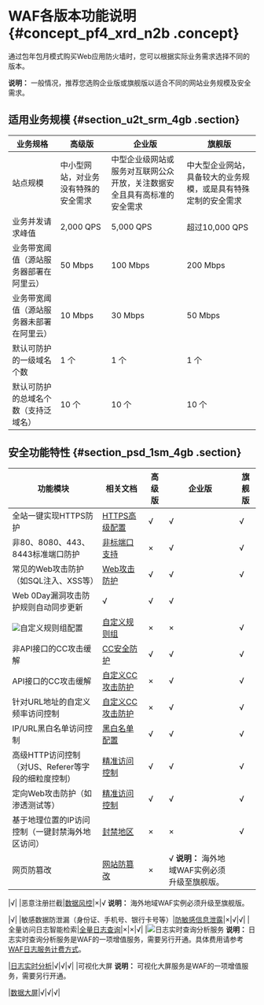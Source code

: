 # WAF各版本功能说明 {#concept_pf4_xrd_n2b .concept}

通过包年包月模式购买Web应用防火墙时，您可以根据实际业务需求选择不同的版本。

**说明：** 一般情况，推荐您选购企业版或旗舰版以适合不同的网站业务规模及安全需求。

## 适用业务规模 {#section_u2t_srm_4gb .section}

|业务规格|高级版|企业版|旗舰版|
|----|---|---|---|
|站点规模|中小型网站，对业务没有特殊的安全需求|中型企业级网站或服务对互联网公众开放，关注数据安全且具有高标准的安全需求|中大型企业网站，具备较大的业务规模，或是具有特殊定制的安全需求|
|业务并发请求峰值|2,000 QPS|5,000 QPS|超过10,000 QPS|
|业务带宽阈值（源站服务器部署在阿里云）|50 Mbps|100 Mbps|200 Mbps|
|业务带宽阈值（源站服务器未部署在阿里云）|10 Mbps|30 Mbps|50 Mbps|
|默认可防护的一级域名个数|1 个|1 个|1 个|
|默认可防护的总域名个数（支持泛域名）|10 个|10 个|10 个|

## 安全功能特性 {#section_psd_1sm_4gb .section}

|功能模块|相关文档|高级版|企业版|旗舰版|
|----|----|---|---|---|
|全站一键实现HTTPS防护|[HTTPS高级配置](../../../../intl.zh-CN/用户指南/使用DNS配置模式接入WAF/HTTPS高级配置.md#)|√|√|√|
|非80、8080、443、8443标准端口防护|[非标端口支持](../../../../intl.zh-CN/用户指南/使用DNS配置模式接入WAF/非标端口支持.md#)|×|√|√|
|常见的Web攻击防护（如SQL注入、XSS等）|[Web攻击防护](../../../../intl.zh-CN/最佳实践/Web防护功能最佳实践.md#)|√|√|√|
|Web 0Day漏洞攻击防护规则自动同步更新|√|√|√|
|![](http://static-aliyun-doc.oss-cn-hangzhou.aliyuncs.com/assets/img/15538/156889329438159_zh-CN.png)自定义规则组配置|[自定义规则组](../../../../intl.zh-CN/用户指南/设置/自定义规则组.md#)|×|×|√|
|非API接口的CC攻击缓解|[CC安全防护](../../../../intl.zh-CN/用户指南/防护配置/CC安全防护.md#)|√|√|√|
|API接口的CC攻击缓解|[自定义CC攻击防护](../../../../intl.zh-CN/用户指南/防护配置/自定义CC防护.md#)|×|√|√|
|针对URL地址的自定义频率访问控制|[自定义CC攻击防护](../../../../intl.zh-CN/用户指南/防护配置/自定义CC防护.md#)|×|√|√|
|IP/URL黑白名单访问控制|[黑白名单配置](../../../../intl.zh-CN/用户指南/防护配置/IP黑白名单配置.md#)|√|√|√|
|高级HTTP访问控制（对US、Referer等字段的细粒度控制）|[精准访问控制](../../../../intl.zh-CN/用户指南/防护配置/精准访问控制.md#)|√|√|√|
|定向Web攻击防护（如渗透测试等）|[精准访问控制](../../../../intl.zh-CN/用户指南/防护配置/精准访问控制.md#)|√|√|√|
|基于地理位置的IP访问控制（一键封禁海外地区访问）|[封禁地区](../../../../intl.zh-CN/用户指南/防护配置/封禁地区.md#)|×|×|√|
|网页防篡改|[网站防篡改](../../../../intl.zh-CN/用户指南/防护配置/网站防篡改.md#)|×|√ **说明：** 海外地域WAF实例必须升级至旗舰版。

 |√|
|恶意注册拦截|[数据风控](../../../../intl.zh-CN/用户指南/防护配置/数据风控.md#)|×|√ **说明：** 海外地域WAF实例必须升级至旗舰版。

 |√|
|敏感数据防泄漏（身份证、手机号、银行卡号等）|[防敏感信息泄露](../../../../intl.zh-CN/用户指南/防护配置/防敏感信息泄露.md#)|×|√|√|
|全量访问日志智能检索|[全量日志查询](../../../../intl.zh-CN/用户指南/防护统计/全量日志查询.md#)|×|×|√|
|![](http://static-aliyun-doc.oss-cn-hangzhou.aliyuncs.com/assets/img/15538/156889329438159_zh-CN.png)日志实时查询分析服务 **说明：** 日志实时查询分析服务是WAF的一项增值服务，需要另行开通。具体费用请参考[WAF日志服务计费方式](../../../../intl.zh-CN/用户指南/日志实时查询分析/计费方式.md#)。

 |[日志实时分析](../../../../intl.zh-CN/用户指南/日志实时查询分析/概述.md#)|√|√|√|
|可视化大屏 **说明：** 可视化大屏服务是WAF的一项增值服务，需要另行开通。

 |[数据大屏](../../../../intl.zh-CN/用户指南/防护统计/数据大屏.md#)|√|√|√|

